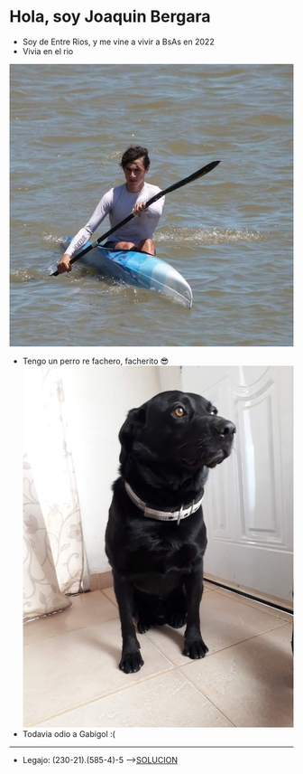 #  Hola, soy Joaquin Bergara
- Soy de Entre Rios, y me vine a vivir a BsAs en 2022
- Vivia en el rio  

![yo](yo.jpg)
- Tengo un perro re fachero, facherito 😎  
![cooper](cooper.jpg)
- Todavia odio a Gabigol :(
___ 
- Legajo: (230-21).(585-4)-5 -->[SOLUCION](https://docs.google.com/document/d/1RFNToVGBQpxdDVU3gyfdK05tDZ0XWpExF9cgrZ_ae0g/edit?usp=sharing)
